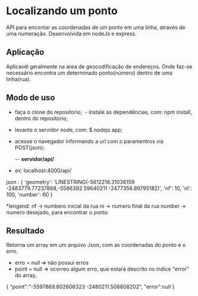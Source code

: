 # Localizando um ponto
API para encontar as coordenadas de um ponto em uma linha, através de uma numeração. 
Desenvolvida em nodeJs e express.

## Aplicação
Aplicavél geralmente na area de geocodificação de endereços.
Onde faz-se necessário encontra um determinado ponto(número) dentro de uma linha(rua).

## Modo de uso
  - faça o clone do repositorio;
  - instale as dependências, com: npm install, dentro do repositorio;
  - levante o servidor node, com: $ nodejs app;
  - acesse o navegador informando a url com o paramentros via POST(json);
  
    -- <strong>servidor/api/</strong>
  * ex: localhost:4000/api/
  
  json : {
    'geometry': 'LINESTRING(-5612216.31036159 -2483779.77237868,-5586392.59640211 -2477356.89795182)',
    'nf': 10, 
    'nl': 100,
    'number': 60
   }
   
   *lengend: 
            nf -> numbero inicial da rua
            ni -> numero final da rua
            number -> numero desejado, para encontrar o ponto
  
## Resultado
Retorna um array em um arquivo Json, com as coordenadas do ponto e o erro.
  - erro = null => não possui erros
  - point = null => ocorreu algum erro, que estará descrito no indice "error" do array,
  
{
  "point":"-5597869.802606323 -2480211.508808202",
  "error":null
}
